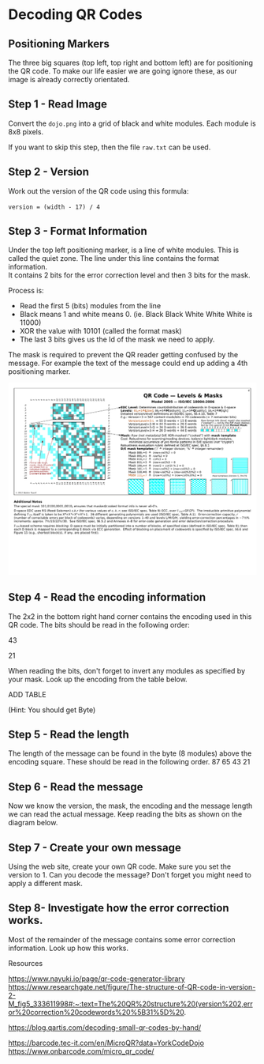 # Decoding QR Codes

## Positioning Markers
The three big squares (top left,  top right and bottom left) are for positioning the QR code.
To make our life easier we are going ignore these,  as our image is already correctly orientated.


## Step 1 - Read Image
Convert the `dojo.png` into a grid of black and white modules.
Each module is 8x8 pixels.

If you want to skip this step,  then the file `raw.txt` can be used.

## Step 2 - Version
Work out the version of the QR code using this formula:

`version = (width - 17) / 4`

## Step 3 - Format Information
Under the top left positioning marker, is a line of white modules.  This is called the quiet zone.
The line under this line contains the format information.  
It contains 2 bits for the error correction level and then 3 bits for the mask.

Process is:
* Read the first 5 (bits) modules from the line
* Black means 1 and white means 0.  (ie.  Black Black White White White is 11000)
* XOR the value with 10101 (called the format mask)
* The last 3 bits gives us the Id of the mask we need to apply.

The mask is required to prevent the QR reader getting confused by the message.  For example the text
of the message could end up adding a 4th positioning marker.

![masks.png](masks.png)




## Step 4 - Read the encoding information
The 2x2 in the bottom right hand corner contains the encoding used in this QR code.
The bits should be read in the following order:

43

21

When reading the bits,  don't forget to invert any modules as specified by your mask.
Look up the encoding from the table below.

ADD TABLE

(Hint:  You should get Byte)


## Step 5 - Read the length
The length of the message can be found in the byte (8 modules) above the encoding square.  These
should be read in the following order.
87
65
43
21

## Step 6 - Read the message
Now we know the version, the mask, the encoding and the message length we can read the actual message.
Keep reading the bits as shown on the diagram below.


## Step 7 - Create your own message
Using the web site,  create your own QR code.  Make sure you set the version to 1.  Can you decode the message?
Don't forget you might need to apply a different mask.

## Step 8- Investigate how the error correction works.
Most of the remainder of the message contains some error correction information.  Look up how this works.






Resources

https://www.nayuki.io/page/qr-code-generator-library
https://www.researchgate.net/figure/The-structure-of-QR-code-in-version-2-M_fig5_333611998#:~:text=The%20QR%20structure%20(version%202,error%20correction%20codewords%20%5B31%5D%20.

https://blog.qartis.com/decoding-small-qr-codes-by-hand/

https://barcode.tec-it.com/en/MicroQR?data=YorkCodeDojo
https://www.onbarcode.com/micro_qr_code/